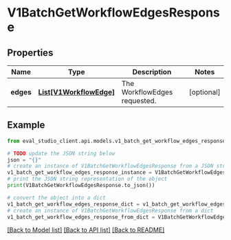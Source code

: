# V1BatchGetWorkflowEdgesResponse


## Properties

Name | Type | Description | Notes
------------ | ------------- | ------------- | -------------
**edges** | [**List[V1WorkflowEdge]**](V1WorkflowEdge.md) | The WorkflowEdges requested. | [optional] 

## Example

```python
from eval_studio_client.api.models.v1_batch_get_workflow_edges_response import V1BatchGetWorkflowEdgesResponse

# TODO update the JSON string below
json = "{}"
# create an instance of V1BatchGetWorkflowEdgesResponse from a JSON string
v1_batch_get_workflow_edges_response_instance = V1BatchGetWorkflowEdgesResponse.from_json(json)
# print the JSON string representation of the object
print(V1BatchGetWorkflowEdgesResponse.to_json())

# convert the object into a dict
v1_batch_get_workflow_edges_response_dict = v1_batch_get_workflow_edges_response_instance.to_dict()
# create an instance of V1BatchGetWorkflowEdgesResponse from a dict
v1_batch_get_workflow_edges_response_from_dict = V1BatchGetWorkflowEdgesResponse.from_dict(v1_batch_get_workflow_edges_response_dict)
```
[[Back to Model list]](../README.md#documentation-for-models) [[Back to API list]](../README.md#documentation-for-api-endpoints) [[Back to README]](../README.md)


